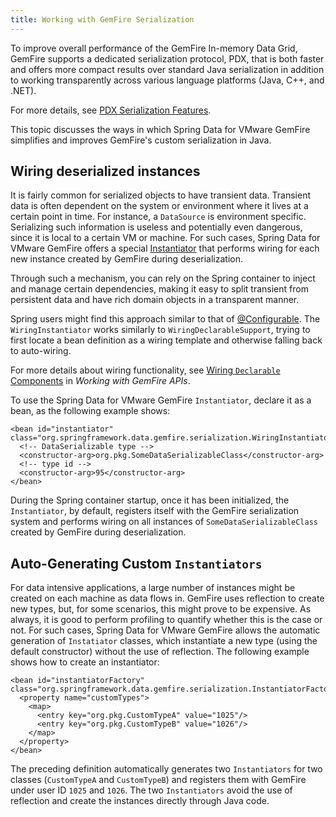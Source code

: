 ```yaml
---
title: Working with GemFire Serialization
---
```


<!-- 
 Copyright (c) VMware, Inc. 2022. All rights reserved.
 Licensed to the Apache Software Foundation (ASF) under one or more contributor license
 agreements. See the NOTICE file distributed with this work for additional information regarding
 copyright ownership. The ASF licenses this file to You under the Apache License, Version 2.0 (the
 "License"); you may not use this file except in compliance with the License. You may obtain a
 copy of the License at
 
 http://www.apache.org/licenses/LICENSE-2.0
 
 Unless required by applicable law or agreed to in writing, software distributed under the License
 is distributed on an "AS IS" BASIS, WITHOUT WARRANTIES OR CONDITIONS OF ANY KIND, either express
 or implied. See the License for the specific language governing permissions and limitations under
 the License.
-->

<!--
Licensed to the Apache Software Foundation (ASF) under one or more
contributor license agreements.  See the NOTICE file distributed with
this work for additional information regarding copyright ownership.
The ASF licenses this file to You under the Apache License, Version 2.0
(the "License"); you may not use this file except in compliance with
the License.  You may obtain a copy of the License at

     http://www.apache.org/licenses/LICENSE-2.0

Unless required by applicable law or agreed to in writing, software
distributed under the License is distributed on an "AS IS" BASIS,
WITHOUT WARRANTIES OR CONDITIONS OF ANY KIND, either express or implied.
See the License for the specific language governing permissions and
limitations under the License.
-->

To improve overall performance of the GemFire In-memory Data
Grid, GemFire supports a dedicated serialization protocol, PDX, that is both faster and offers more
compact results over
standard Java serialization in addition to working transparently across
various language platforms (Java, C++, and .NET).

For more details, see [PDX Serialization Features](https://docs.vmware.com/en/VMware-Tanzu-GemFire/9.10/tgf/GUID-developing-data_serialization-gemfire_pdx_serialization.html).

This topic discusses the ways in which Spring Data for VMware GemFire simplifies
and improves GemFire's custom serialization in Java.

## <a id="wiring-deserialized-instances"></a>Wiring deserialized instances

It is fairly common for serialized objects to have transient data.
Transient data is often dependent on the system or environment where it
lives at a certain point in time. For instance, a `DataSource` is
environment specific. Serializing such information is useless and
potentially even dangerous, since it is local to a certain VM or
machine. For such cases, Spring Data for VMware GemFire offers a special
[Instantiator](https://geode.apache.org/releases/latest/javadoc/org/apache/geode/Instantiator.html)
that performs wiring for each new instance created by GemFire
during deserialization.

Through such a mechanism, you can rely on the Spring container to inject
and manage certain dependencies, making it easy to split transient from
persistent data and have rich domain objects in a transparent manner.

Spring users might find this approach similar to that of [@Configurable](https://docs.spring.io/spring/docs/current/spring-framework-reference/#aop-atconfigurable). The
`WiringInstantiator` works similarly to `WiringDeclarableSupport`,
trying to first locate a bean definition as a wiring template and
otherwise falling back to auto-wiring.

For more details about wiring functionality, see [Wiring `Declarable` Components](data.html#wiring-declarable-components)
in _Working with GemFire APIs_.

To use the Spring Data for VMware GemFire `Instantiator`, declare it as a bean, as the
following example shows:

```highlight
<bean id="instantiator" class="org.springframework.data.gemfire.serialization.WiringInstantiator">
  <!-- DataSerializable type -->
  <constructor-arg>org.pkg.SomeDataSerializableClass</constructor-arg>
  <!-- type id -->
  <constructor-arg>95</constructor-arg>
</bean>
```

During the Spring container startup, once it has been initialized, the
`Instantiator`, by default, registers itself with the GemFire
serialization system and performs wiring on all instances of
`SomeDataSerializableClass` created by GemFire during
deserialization.

## <a id="auto-generating-custom-instantiators"></a>Auto-Generating Custom `Instantiators`

For data intensive applications, a large number of instances might be
created on each machine as data flows in. GemFire uses
reflection to create new types, but, for some scenarios, this might
prove to be expensive. As always, it is good to perform profiling to
quantify whether this is the case or not. For such cases, Spring Data for VMware GemFire
allows the automatic generation of `Instatiator` classes, which
instantiate a new type (using the default constructor) without the use
of reflection. The following example shows how to create an
instantiator:

```highlight
<bean id="instantiatorFactory" class="org.springframework.data.gemfire.serialization.InstantiatorFactoryBean">
  <property name="customTypes">
    <map>
      <entry key="org.pkg.CustomTypeA" value="1025"/>
      <entry key="org.pkg.CustomTypeB" value="1026"/>
    </map>
  </property>
</bean>
```

The preceding definition automatically generates two `Instantiators` for
two classes (`CustomTypeA` and `CustomTypeB`) and registers them with
GemFire under user ID `1025` and `1026`. The two
`Instantiators` avoid the use of reflection and create the instances
directly through Java code.

